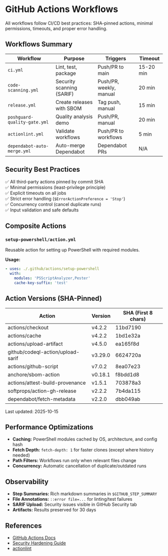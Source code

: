 # GitHub Actions Workflows

All workflows follow CI/CD best practices: SHA-pinned actions, minimal permissions, timeouts, and proper error handling.

## Workflows Summary

| Workflow | Purpose | Triggers | Timeout |
|----------|---------|----------|---------|
| `ci.yml` | Lint, test, package | Push/PR to main | 15-20 min |
| `code-scanning.yml` | Security scanning (SARIF) | Push/PR, weekly, manual | 20 min |
| `release.yml` | Create releases with SBOM | Tag push, manual | 15 min |
| `poshguard-quality-gate.yml` | Quality analysis demo | Push/PR, manual | 20 min |
| `actionlint.yml` | Validate workflows | Push/PR to workflows | 5 min |
| `dependabot-auto-merge.yml` | Auto-merge Dependabot | Dependabot PRs | N/A |

## Security Best Practices

✅ All third-party actions pinned by commit SHA  
✅ Minimal permissions (least-privilege principle)  
✅ Explicit timeouts on all jobs  
✅ Strict error handling (`$ErrorActionPreference = 'Stop'`)  
✅ Concurrency control (cancel duplicate runs)  
✅ Input validation and safe defaults  

## Composite Actions

### `setup-powershell/action.yml`

Reusable action for setting up PowerShell with required modules.

**Usage:**
```yaml
- uses: ./.github/actions/setup-powershell
  with:
    modules: 'PSScriptAnalyzer,Pester'
    cache-key-suffix: 'test'
```

## Action Versions (SHA-Pinned)

| Action | Version | SHA (First 8 chars) |
|--------|---------|---------------------|
| actions/checkout | v4.2.2 | 11bd7190 |
| actions/cache | v4.2.2 | 1bd1e32a |
| actions/upload-artifact | v4.5.0 | ea165f8d |
| github/codeql-action/upload-sarif | v3.29.0 | 6624720a |
| actions/github-script | v7.0.2 | 8ea07e23 |
| anchore/sbom-action | v0.18.1 | f8bdd1d8 |
| actions/attest-build-provenance | v1.5.1 | 703878a3 |
| softprops/action-gh-release | v2.2.2 | 7b4da115 |
| dependabot/fetch-metadata | v2.2.0 | dbb049ab |

Last updated: 2025-10-15

## Performance Optimizations

- **Caching:** PowerShell modules cached by OS, architecture, and config hash
- **Fetch Depth:** `fetch-depth: 1` for faster clones (except where history needed)
- **Path Filters:** Workflows run only when relevant files change
- **Concurrency:** Automatic cancellation of duplicate/outdated runs

## Observability

- **Step Summaries:** Rich markdown summaries in `$GITHUB_STEP_SUMMARY`
- **File Annotations:** `::error file=...` for linting/test failures
- **SARIF Upload:** Security issues visible in GitHub Security tab
- **Artifacts:** Results preserved for 30 days

## References

- [GitHub Actions Docs](https://docs.github.com/en/actions)
- [Security Hardening Guide](https://docs.github.com/en/actions/security-guides/security-hardening-for-github-actions)
- [actionlint](https://github.com/rhysd/actionlint)
